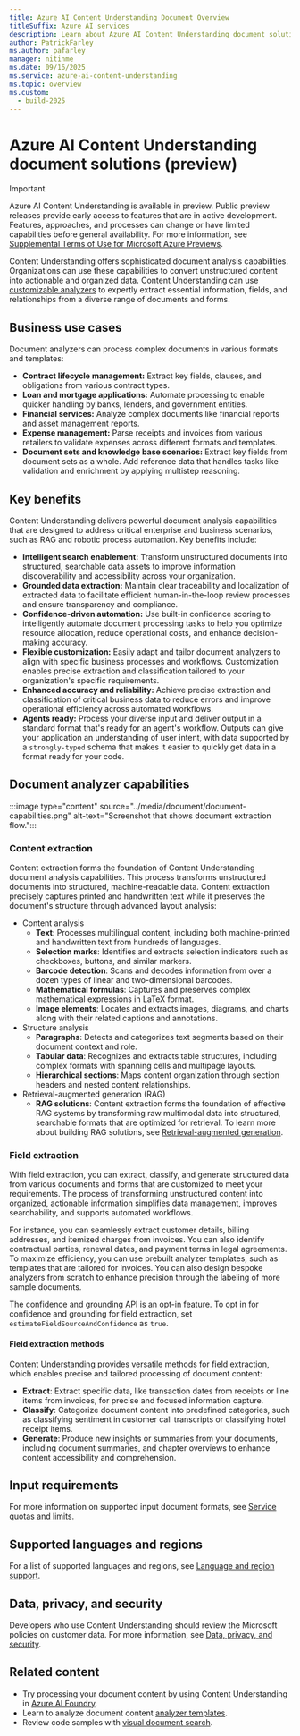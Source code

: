 ```yaml
---
title: Azure AI Content Understanding Document Overview
titleSuffix: Azure AI services
description: Learn about Azure AI Content Understanding document solutions.
author: PatrickFarley 
ms.author: pafarley
manager: nitinme
ms.date: 09/16/2025
ms.service: azure-ai-content-understanding
ms.topic: overview
ms.custom:
  - build-2025
---
```


# Azure AI Content Understanding document solutions (preview)

> [!IMPORTANT]
> Azure AI Content Understanding is available in preview. Public preview releases provide early access to features that are in active development. Features, approaches, and processes can change or have limited capabilities before general availability. For more information, see [Supplemental Terms of Use for Microsoft Azure Previews](https://azure.microsoft.com/support/legal/preview-supplemental-terms).

Content Understanding offers sophisticated document analysis capabilities. Organizations can use these capabilities to convert unstructured content into actionable and organized data. Content Understanding can use [customizable analyzers](../concepts/prebuilt-analyzers.md) to expertly extract essential information, fields, and relationships from a diverse range of documents and forms.

## Business use cases

Document analyzers can process complex documents in various formats and templates:

* **Contract lifecycle management:** Extract key fields, clauses, and obligations from various contract types.
* **Loan and mortgage applications:** Automate processing to enable quicker handling by banks, lenders, and government entities.
* **Financial services:** Analyze complex documents like financial reports and asset management reports.
* **Expense management:** Parse receipts and invoices from various retailers to validate expenses across different formats and templates.
* **Document sets and knowledge base scenarios:** Extract key fields from document sets as a whole. Add reference data that handles tasks like validation and enrichment by applying multistep reasoning.


## Key benefits

Content Understanding delivers powerful document analysis capabilities that are designed to address critical enterprise and business scenarios, such as RAG and robotic process automation. Key benefits include:

- **Intelligent search enablement:** Transform unstructured documents into structured, searchable data assets to improve information discoverability and accessibility across your organization.
- **Grounded data extraction:** Maintain clear traceability and localization of extracted data to facilitate efficient human-in-the-loop review processes and ensure transparency and compliance.
- **Confidence-driven automation:** Use built-in confidence scoring to intelligently automate document processing tasks to help you optimize resource allocation, reduce operational costs, and enhance decision-making accuracy.
- **Flexible customization:** Easily adapt and tailor document analyzers to align with specific business processes and workflows. Customization enables precise extraction and classification tailored to your organization's specific requirements.
- **Enhanced accuracy and reliability:** Achieve precise extraction and classification of critical business data to reduce errors and improve operational efficiency across automated workflows.
- **Agents ready:** Process your diverse input and deliver output in a standard format that's ready for an agent's workflow. Outputs can give your application an understanding of user intent, with data supported by a `strongly-typed` schema that makes it easier to quickly get data in a format ready for your code.

## Document analyzer capabilities

:::image type="content" source="../media/document/document-capabilities.png" alt-text="Screenshot that shows document extraction flow.":::

### Content extraction

Content extraction forms the foundation of Content Understanding document analysis capabilities. This process transforms unstructured documents into structured, machine-readable data. Content extraction precisely captures printed and handwritten text while it preserves the document's structure through advanced layout analysis:

- Content analysis
  - **Text**: Processes multilingual content, including both machine-printed and handwritten text from hundreds of languages.
  - **Selection marks**: Identifies and extracts selection indicators such as checkboxes, buttons, and similar markers.
  - **Barcode detection**: Scans and decodes information from over a dozen types of linear and two-dimensional barcodes.
  - **Mathematical formulas**: Captures and preserves complex mathematical expressions in LaTeX format.
  - **Image elements**: Locates and extracts images, diagrams, and charts along with their related captions and annotations.
- Structure analysis
  - **Paragraphs**: Detects and categorizes text segments based on their document context and role.
  - **Tabular data**: Recognizes and extracts table structures, including complex formats with spanning cells and multipage layouts.
  - **Hierarchical sections**: Maps content organization through section headers and nested content relationships.
- Retrieval-augmented generation (RAG)
  - **RAG solutions**: Content extraction forms the foundation of effective RAG systems by transforming raw multimodal data into structured, searchable formats that are optimized for retrieval. To learn more about building RAG solutions, see [Retrieval-augmented generation](../concepts/retrieval-augmented-generation.md).

### Field extraction

With field extraction, you can extract, classify, and generate structured data from various documents and forms that are customized to meet your requirements. The process of transforming unstructured content into organized, actionable information simplifies data management, improves searchability, and supports automated workflows.

For instance, you can seamlessly extract customer details, billing addresses, and itemized charges from invoices. You can also identify contractual parties, renewal dates, and payment terms in legal agreements. To maximize efficiency, you can use prebuilt analyzer templates, such as templates that are tailored for invoices. You can also design bespoke analyzers from scratch to enhance precision through the labeling of more sample documents.

The confidence and grounding API is an opt-in feature. To opt in for confidence and grounding for field extraction, set `estimateFieldSourceAndConfidence` as `true`.

#### Field extraction methods

Content Understanding provides versatile methods for field extraction, which enables precise and tailored processing of document content:

- **Extract**: Extract specific data, like transaction dates from receipts or line items from invoices, for precise and focused information capture.
- **Classify**: Categorize document content into predefined categories, such as classifying sentiment in customer call transcripts or classifying hotel receipt items.
- **Generate**: Produce new insights or summaries from your documents, including document summaries, and chapter overviews to enhance content accessibility and comprehension.


## Input requirements

For more information on supported input document formats, see [Service quotas and limits](../service-limits.md).

## Supported languages and regions

For a list of supported languages and regions, see [Language and region support](../language-region-support.md).

## Data, privacy, and security

Developers who use Content Understanding should review the Microsoft policies on customer data. For more information, see [Data, privacy, and security](/azure/ai-foundry/responsible-ai/content-understanding/data-privacy).

## Related content

* Try processing your document content by using Content Understanding in [Azure AI Foundry](https://aka.ms/cu-landing).
* Learn to analyze document content [analyzer templates](../quickstart/use-ai-foundry.md).
* Review code samples with [visual document search](https://github.com/Azure-Samples/azure-ai-search-with-content-understanding-python/blob/main/notebooks/search_with_visual_document.ipynb).